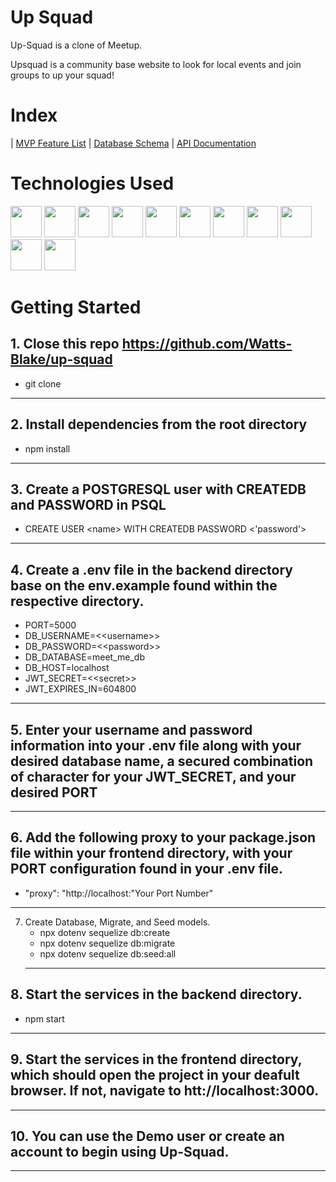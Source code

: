 # Up Squad

Up-Squad is a clone of Meetup.

Upsquad is a community base website to look for local events and join groups to up your squad!

# Index

| [MVP Feature List](https://github.com/Watts-Blake/up-squad/wiki/MVP-Feature-List) | [Database Schema](https://github.com/Watts-Blake/up-squad/wiki/Database-Schema) | [API Documentation](https://github.com/Watts-Blake/up-squad/wiki/API-Documentation)

# Technologies Used

<img src="https://cdn.jsdelivr.net/gh/devicons/devicon/icons/javascript/javascript-original.svg" style=width:50px /> <img src="https://cdn.jsdelivr.net/gh/devicons/devicon/icons/react/react-original.svg" style=width:50px /> <img src="https://cdn.jsdelivr.net/gh/devicons/devicon/icons/redux/redux-original.svg" style=width:50px /> <img src="https://cdn.jsdelivr.net/gh/devicons/devicon/icons/nodejs/nodejs-original.svg" style=width:50px /> <img src="https://cdn.jsdelivr.net/gh/devicons/devicon/icons/express/express-original.svg" style=width:50px /> <img src="https://cdn.jsdelivr.net/gh/devicons/devicon/icons/postgresql/postgresql-original.svg" style=width:50px /> <img src="https://cdn.jsdelivr.net/gh/devicons/devicon/icons/sequelize/sequelize-original.svg" style=width:50px /> <img src="https://cdn.jsdelivr.net/gh/devicons/devicon/icons/css3/css3-original.svg" style=width:50px /> <img src="https://cdn.jsdelivr.net/gh/devicons/devicon/icons/html5/html5-original.svg" style=width:50px /> <img src="https://cdn.jsdelivr.net/gh/devicons/devicon/icons/git/git-original.svg" style=width:50px /> <img src="https://cdn.jsdelivr.net/gh/devicons/devicon/icons/visualstudio/visualstudio-plain.svg" style=width:50px />

# Getting Started

## 1. Close this repo https://github.com/Watts-Blake/up-squad

- git clone

---

## 2. Install dependencies from the root directory

- npm install

---

## 3. Create a POSTGRESQL user with CREATEDB and PASSWORD in PSQL

- CREATE USER \<name> WITH CREATEDB PASSWORD <'password'>

---

## 4. Create a .env file in the backend directory base on the env.example found within the respective directory.

- PORT=5000
- DB_USERNAME=<\<username>>
- DB_PASSWORD=<\<password>>
- DB_DATABASE=meet_me_db
- DB_HOST=localhost
- JWT_SECRET=<\<secret>>
- JWT_EXPIRES_IN=604800

---

## 5. Enter your username and password information into your .env file along with your desired database name, a secured combination of character for your JWT_SECRET, and your desired PORT

---

## 6. Add the following proxy to your package.json file within your frontend directory, with your PORT configuration found in your .env file.

- "proxy": "http://localhost:"Your Port Number"

---

7. Create Database, Migrate, and Seed models.
   - npx dotenv sequelize db:create
   - npx dotenv sequelize db:migrate
   - npx dotenv sequelize db:seed:all
   ***

## 8. Start the services in the backend directory.

- npm start

---

## 9. Start the services in the frontend directory, which should open the project in your deafult browser. If not, navigate to htt://localhost:3000.

---

## 10. You can use the Demo user or create an account to begin using Up-Squad.

---
